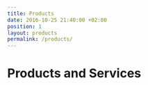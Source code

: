 ```yaml
---
title: Products
date: 2016-10-25 21:40:00 +02:00
position: 1
layout: products
permalink: /products/
---
```


# Products and Services
